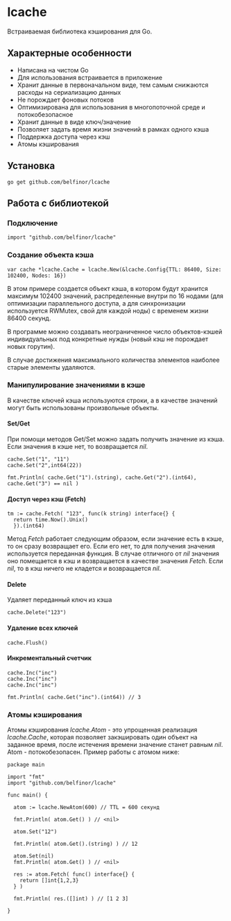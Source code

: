 # lcache

Встраиваемая библиотека кэширования для Go.

## Характерные особенности

* Написана на чистом Go
* Для использования встраивается в приложение
* Хранит данные в первоначальном виде, тем самым снижаются расходы на сериализацию данных
* Не порождает фоновых потоков
* Оптимизирована для использования в многопоточной среде и потокобезопасное
* Хранит данные в виде ключ/значение
* Позволяет задать время жизни значений в рамках одного кэша
* Поддержка доступа через кэш
* Атомы кэширования

## Установка

```
go get github.com/belfinor/lcache
```

## Работа с библиотекой

### Подключение

```
import "github.com/belfinor/lcache"
```

### Создание объекта кэша

```
var cache *lcache.Cache = lcache.New(&lcache.Config{TTL: 86400, Size: 102400, Nodes: 16})
```

В этом примере создается объект кэша, в котором будут хранится максимум 102400 значений, распределенные внутри по 16 нодами (для оптимизации параллельного доступа, а для синхронизации используется RWMutex, свой для каждой ноды) с временем жизни 86400 секунд.

В программе можно создавать неограниченное число объектов-кэшей индивидуальных под конкретные нужды (новый кэш не порождает новых горутин).

В случае достижения максимального количества элементов наиболее старые элементы удаляются.

### Манипулирование значениями в кэше

В качестве ключей кэша используются строки, а в качестве значений могут быть использованы произвольные объекты.

#### Set/Get

При помощи методов Get/Set можно задать получить значение из кэша. Если значения в кэше нет, то возвращается *nil*.

```
cache.Set("1", "11")
cache.Set("2",int64(22))

fmt.Println( cache.Get("1").(string), cache.Get("2").(int64), cache.Get("3") == nil )
```

#### Доступ через кэш (Fetch)

```
tm := cache.Fetch( "123", func(k string) interface{} {
  return time.Now().Unix()
  }).(int64)
```

Метод *Fetch* работает следующим образом, если значение есть в кэше, то он сразу возвращает его. Если его нет, то для получения
значения используется переданная функция. В случае отличного от *nil* значения оно помещается в кэш и возвращается в качестве значения *Fetch*. Если *nil*, то в кэш ничего не кладется и возвращается *nil*.

#### Delete

Удаляет переданный ключ из кэша

```
cache.Delete("123")
```

#### Удаление всех ключей

```
cache.Flush()
```

#### Инкрементальный счетчик

```
cache.Inc("inc")
cache.Inc("inc")
cache.Inc("inc")

fmt.Println( cache.Get("inc").(int64)) // 3
```

### Атомы кэширования

Атомы кэширования *lcache.Atom* - это упрощенная реализация *lcache.Cache*, которая позволяет закэшировать один объект на заданное время, после истечения времени значение станет равным *nil*. Atom - потокобезопасен. Пример работы с атомом ниже:

```
package main

import "fmt"
import "github.com/belfinor/lcache"

func main() {

  atom := lcache.NewAtom(600) // TTL = 600 секунд

  fmt.Println( atom.Get() ) // <nil>

  atom.Set("12")

  fmt.Println( atom.Get().(string) ) // 12

  atom.Set(nil)
  fmt.Println( atom.Get() ) // <nil>

  res := atom.Fetch( func() interface{} {
    return []int{1,2,3}
  } )

  fmt.Println( res.([]int) ) // [1 2 3]

}

```
